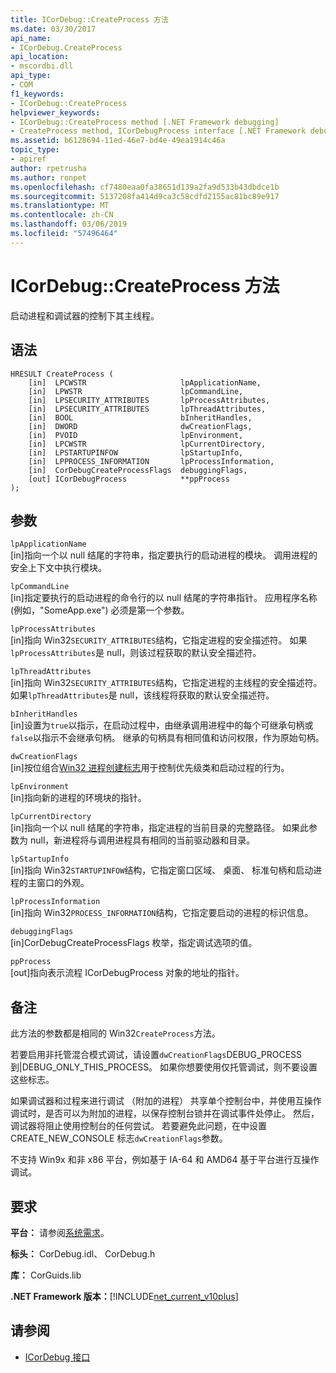 ```yaml
---
title: ICorDebug::CreateProcess 方法
ms.date: 03/30/2017
api_name:
- ICorDebug.CreateProcess
api_location:
- mscordbi.dll
api_type:
- COM
f1_keywords:
- ICorDebug::CreateProcess
helpviewer_keywords:
- ICorDebug::CreateProcess method [.NET Framework debugging]
- CreateProcess method, ICorDebugProcess interface [.NET Framework debugging]
ms.assetid: b6128694-11ed-46e7-bd4e-49ea1914c46a
topic_type:
- apiref
author: rpetrusha
ms.author: ronpet
ms.openlocfilehash: cf7480eaa0fa38651d139a2fa9d533b43dbdce1b
ms.sourcegitcommit: 5137208fa414d9ca3c58cdfd2155ac81bc89e917
ms.translationtype: MT
ms.contentlocale: zh-CN
ms.lasthandoff: 03/06/2019
ms.locfileid: "57496464"
---
```

# <a name="icordebugcreateprocess-method"></a>ICorDebug::CreateProcess 方法
启动进程和调试器的控制下其主线程。  
  
## <a name="syntax"></a>语法  
  
```  
HRESULT CreateProcess (  
    [in]  LPCWSTR                     lpApplicationName,  
    [in]  LPWSTR                      lpCommandLine,  
    [in]  LPSECURITY_ATTRIBUTES       lpProcessAttributes,  
    [in]  LPSECURITY_ATTRIBUTES       lpThreadAttributes,  
    [in]  BOOL                        bInheritHandles,  
    [in]  DWORD                       dwCreationFlags,  
    [in]  PVOID                       lpEnvironment,  
    [in]  LPCWSTR                     lpCurrentDirectory,  
    [in]  LPSTARTUPINFOW              lpStartupInfo,  
    [in]  LPPROCESS_INFORMATION       lpProcessInformation,  
    [in]  CorDebugCreateProcessFlags  debuggingFlags,  
    [out] ICorDebugProcess            **ppProcess  
);  
```  
  
## <a name="parameters"></a>参数  
 `lpApplicationName`  
 [in]指向一个以 null 结尾的字符串，指定要执行的启动进程的模块。 调用进程的安全上下文中执行模块。  
  
 `lpCommandLine`  
 [in]指定要执行的启动进程的命令行的以 null 结尾的字符串指针。 应用程序名称 (例如，"SomeApp.exe") 必须是第一个参数。  
  
 `lpProcessAttributes`  
 [in]指向 Win32`SECURITY_ATTRIBUTES`结构，它指定进程的安全描述符。 如果`lpProcessAttributes`是 null，则该过程获取的默认安全描述符。  
  
 `lpThreadAttributes`  
 [in]指向 Win32`SECURITY_ATTRIBUTES`结构，它指定进程的主线程的安全描述符。 如果`lpThreadAttributes`是 null，该线程将获取的默认安全描述符。  
  
 `bInheritHandles`  
 [in]设置为`true`以指示，在启动过程中，由继承调用进程中的每个可继承句柄或`false`以指示不会继承句柄。 继承的句柄具有相同值和访问权限，作为原始句柄。  
  
 `dwCreationFlags`  
 [in]按位组合[Win32 进程创建标志](https://go.microsoft.com/fwlink/?linkid=69981)用于控制优先级类和启动过程的行为。  
  
 `lpEnvironment`  
 [in]指向新的进程的环境块的指针。  
  
 `lpCurrentDirectory`  
 [in]指向一个以 null 结尾的字符串，指定进程的当前目录的完整路径。 如果此参数为 null，新进程将与调用进程具有相同的当前驱动器和目录。  
  
 `lpStartupInfo`  
 [in]指向 Win32`STARTUPINFOW`结构，它指定窗口区域、 桌面、 标准句柄和启动进程的主窗口的外观。  
  
 `lpProcessInformation`  
 [in]指向 Win32`PROCESS_INFORMATION`结构，它指定要启动的进程的标识信息。  
  
 `debuggingFlags`  
 [in]CorDebugCreateProcessFlags 枚举，指定调试选项的值。  
  
 `ppProcess`  
 [out]指向表示流程 ICorDebugProcess 对象的地址的指针。  
  
## <a name="remarks"></a>备注  
 此方法的参数都是相同的 Win32`CreateProcess`方法。  
  
 若要启用非托管混合模式调试，请设置`dwCreationFlags`DEBUG_PROCESS 到&#124;DEBUG_ONLY_THIS_PROCESS。 如果你想要使用仅托管调试，则不要设置这些标志。  
  
 如果调试器和过程来进行调试 （附加的进程） 共享单个控制台中，并使用互操作调试时，是否可以为附加的进程，以保存控制台锁并在调试事件处停止。 然后，调试器将阻止使用控制台的任何尝试。 若要避免此问题，在中设置 CREATE_NEW_CONSOLE 标志`dwCreationFlags`参数。  
  
 不支持 Win9x 和非 x86 平台，例如基于 IA-64 和 AMD64 基于平台进行互操作调试。  
  
## <a name="requirements"></a>要求  
 **平台：** 请参阅[系统需求](../../../../docs/framework/get-started/system-requirements.md)。  
  
 **标头：** CorDebug.idl、 CorDebug.h  
  
 **库：** CorGuids.lib  
  
 **.NET Framework 版本：**[!INCLUDE[net_current_v10plus](../../../../includes/net-current-v10plus-md.md)]  
  
## <a name="see-also"></a>请参阅
- [ICorDebug 接口](../../../../docs/framework/unmanaged-api/debugging/icordebug-interface.md)
